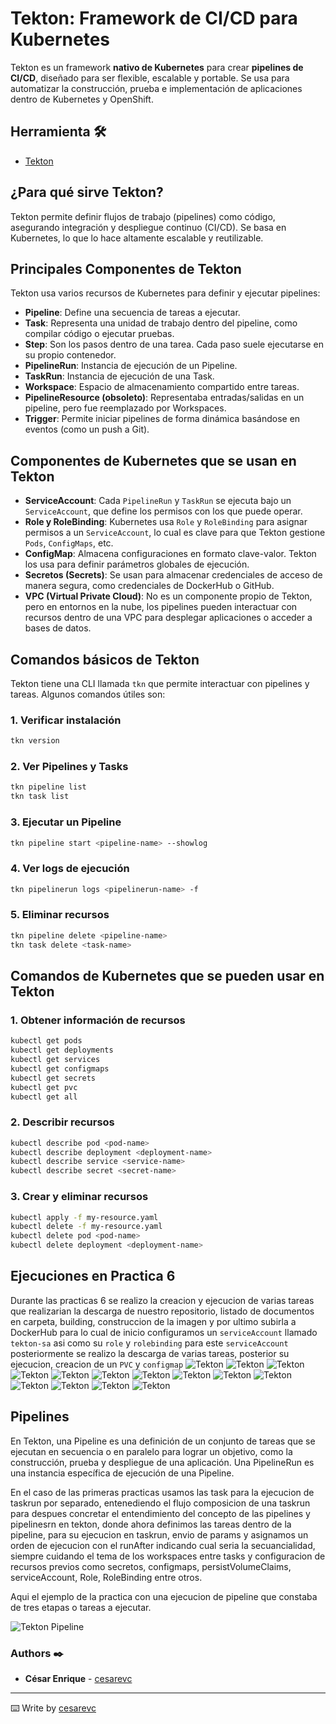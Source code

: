 # Tekton: Framework de CI/CD para Kubernetes

Tekton es un framework **nativo de Kubernetes** para crear **pipelines de CI/CD**, diseñado para ser flexible, escalable y portable. Se usa para automatizar la construcción, prueba e implementación de aplicaciones dentro de Kubernetes y OpenShift.

## Herramienta 🛠️

* [Tekton](https://tekton.dev/)

## **¿Para qué sirve Tekton?**
Tekton permite definir flujos de trabajo (pipelines) como código, asegurando integración y despliegue continuo (CI/CD). Se basa en Kubernetes, lo que lo hace altamente escalable y reutilizable.

## **Principales Componentes de Tekton**
Tekton usa varios recursos de Kubernetes para definir y ejecutar pipelines:

- **Pipeline**: Define una secuencia de tareas a ejecutar.
- **Task**: Representa una unidad de trabajo dentro del pipeline, como compilar código o ejecutar pruebas.
- **Step**: Son los pasos dentro de una tarea. Cada paso suele ejecutarse en su propio contenedor.
- **PipelineRun**: Instancia de ejecución de un Pipeline.
- **TaskRun**: Instancia de ejecución de una Task.
- **Workspace**: Espacio de almacenamiento compartido entre tareas.
- **PipelineResource (obsoleto)**: Representaba entradas/salidas en un pipeline, pero fue reemplazado por Workspaces.
- **Trigger**: Permite iniciar pipelines de forma dinámica basándose en eventos (como un push a Git).

## **Componentes de Kubernetes que se usan en Tekton**
- **ServiceAccount**: Cada `PipelineRun` y `TaskRun` se ejecuta bajo un `ServiceAccount`, que define los permisos con los que puede operar.
- **Role y RoleBinding**: Kubernetes usa `Role` y `RoleBinding` para asignar permisos a un `ServiceAccount`, lo cual es clave para que Tekton gestione `Pods`, `ConfigMaps`, etc.
- **ConfigMap**: Almacena configuraciones en formato clave-valor. Tekton los usa para definir parámetros globales de ejecución.
- **Secretos (Secrets)**: Se usan para almacenar credenciales de acceso de manera segura, como credenciales de DockerHub o GitHub.
- **VPC (Virtual Private Cloud)**: No es un componente propio de Tekton, pero en entornos en la nube, los pipelines pueden interactuar con recursos dentro de una VPC para desplegar aplicaciones o acceder a bases de datos.


## **Comandos básicos de Tekton**
Tekton tiene una CLI llamada `tkn` que permite interactuar con pipelines y tareas. Algunos comandos útiles son:

### **1. Verificar instalación**
```sh
tkn version
```

### **2. Ver Pipelines y Tasks**
```sh
tkn pipeline list
tkn task list
```

### **3. Ejecutar un Pipeline**
```sh
tkn pipeline start <pipeline-name> --showlog
```

### **4. Ver logs de ejecución**
```sh
tkn pipelinerun logs <pipelinerun-name> -f
```

### **5. Eliminar recursos**
```sh
tkn pipeline delete <pipeline-name>
tkn task delete <task-name>
```
## **Comandos de Kubernetes que se pueden usar en Tekton**

### **1. Obtener información de recursos**
```sh
kubectl get pods
kubectl get deployments
kubectl get services
kubectl get configmaps
kubectl get secrets
kubectl get pvc
kubectl get all
```

### **2. Describir recursos**
```sh
kubectl describe pod <pod-name>
kubectl describe deployment <deployment-name>
kubectl describe service <service-name>
kubectl describe secret <secret-name>
```

### **3. Crear y eliminar recursos**
```sh
kubectl apply -f my-resource.yaml
kubectl delete -f my-resource.yaml
kubectl delete pod <pod-name>
kubectl delete deployment <deployment-name>
```


## **Ejecuciones en Practica 6**
Durante las practicas 6 se realizo la creacion y ejecucion de varias tareas que realizarian la descarga de nuestro repositorio, listado de documentos en carpeta, building, construccion de la imagen y por ultimo subirla a DockerHub para lo cual de inicio configuramos un `serviceAccount` llamado `tekton-sa` asi como su `role` y `rolebinding` para este `serviceAccount` posteriormente se realizo la descarga de varias tareas, posterior su ejecucion, creacion de un `PVC` y `configmap`
![Tekton](images/download-git-clone-taskrun.png)
![Tekton](images/git-clone-taskrun.png)
![Tekton](images/download-list-directory-taskrun.png)
![Tekton](images/list-directory-taskrun.png)
![Tekton](images/create-pvc.png)
![Tekton](images/show-pvc.png)
![Tekton](images/config-map.png)
![Tekton](images/current-context.png)
![Tekton](images/maven-taskrun-pod.png)
![Tekton](images/maven-taskrun.png)
![Tekton](images/buildah-taskrun.png)
![Tekton](images/buildah-taskrun-pod.png)
![Tekton](images/buildah-logs.png)
![Tekton](images/docker-image.png)

## **Pipelines**
En Tekton, una Pipeline es una definición de un conjunto de tareas que se ejecutan en secuencia o en paralelo para lograr un objetivo, como la construcción, prueba y despliegue de una aplicación. Una PipelineRun es una instancia específica de ejecución de una Pipeline.

En el caso de las primeras practicas usamos las task para la ejecucion de taskrun por separado, entenediendo el flujo composicion de una taskrun para despues concretar el entendimiento del concepto de las pipelines y pipelinesrn en tekton, donde ahora definimos las tareas dentro de la pipeline, para su ejecucion en taskrun, envio de params y asignamos un orden de ejecucion con el runAfter indicando cual seria la secuancialidad, siempre cuidando el tema de los workspaces entre tasks y configuracion de recursos previos como secretos, configmaps, persistVolumeClaims, serviceAccount, Role, RoleBinding entre otros.

Aqui el ejemplo de la practica con una ejecucion de pipeline que constaba de tres etapas o tareas a ejecutar.

![Tekton Pipeline](images/pipelinerun.png)


### Authors ✒️

* **César Enrique**  - [cesarevc](https://github.com/cesarevc)

---
⌨️ Write by [cesarevc](https://github.com/cesarevc)